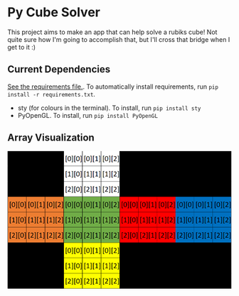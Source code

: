 # Py Cube Solver
This project aims to make an app that can help solve a rubiks cube! Not quite sure how I'm going to accomplish that, but I'll cross that bridge when I get to it :)
## Current Dependencies
[See the requirements file.](requirements.txt). To automatically install requirements, run `pip install -r requirements.txt`.

- sty (for colours in the terminal). To install, run `pip install sty`
- PyOpenGL. To install, run `pip install PyOpenGL`
## Array Visualization
![Visualization of the cube's arrays](docs/array-vis.png)
